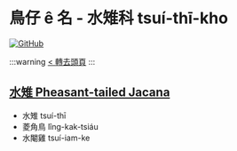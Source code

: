 # 鳥仔 ê 名 - 水雉科 tsuí-thī-kho

[![GitHub](https://img.shields.io/badge/GitHub-black?logo=github)](https://github.com/siansiansu/tsiau-a-e-mia)

:::warning
[< 轉去頭頁](https://hackmd.io/@siansiansu/Hy4VzNvha)
:::

## [水雉 Pheasant-tailed Jacana](https://ebird.org/species/phtjac1)

- 水雉 tsuí-thī
- 菱角鳥 lîng-kak-tsiáu
- 水閹雞 tsuí-iam-ke
